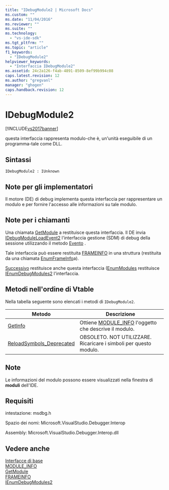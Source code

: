 ```yaml
---
title: "IDebugModule2 | Microsoft Docs"
ms.custom: ""
ms.date: "11/04/2016"
ms.reviewer: ""
ms.suite: ""
ms.technology: 
  - "vs-ide-sdk"
ms.tgt_pltfrm: ""
ms.topic: "article"
f1_keywords: 
  - "IDebugModule2"
helpviewer_keywords: 
  - "Interfaccia IDebugModule2"
ms.assetid: 24c2a126-f4ab-4891-8509-8ef99b994c08
caps.latest.revision: 12
ms.author: "gregvanl"
manager: "ghogen"
caps.handback.revision: 12
---
```

# IDebugModule2
[!INCLUDE[vs2017banner](../../../code-quality/includes/vs2017banner.md)]

questa interfaccia rappresenta modulo\-che è, un'unità eseguibile di un programma\-tale come DLL.  
  
## Sintassi  
  
```  
IDebugModule2 : IUnknown  
```  
  
## Note per gli implementatori  
 Il motore \(DE\) di debug implementa questa interfaccia per rappresentare un modulo e per fornire l'accesso alle informazioni su tale modulo.  
  
## Note per i chiamanti  
 Una chiamata [GetModule](../../../extensibility/debugger/reference/idebugmoduleloadevent2-getmodule.md) a restituisce questa interfaccia.  Il DE invia [IDebugModuleLoadEvent2](../../../extensibility/debugger/reference/idebugmoduleloadevent2.md) l'interfaccia gestione \(SDM\) di debug della sessione utilizzando il metodo [Evento](../../../extensibility/debugger/reference/idebugeventcallback2-event.md) .  
  
 Tale interfaccia può essere restituita [FRAMEINFO](../../../extensibility/debugger/reference/frameinfo.md) in una struttura \(restituita da una chiamata [EnumFrameInfo](../../../extensibility/debugger/reference/idebugthread2-enumframeinfo.md)a\).  
  
 [Successivo](../../../extensibility/debugger/reference/ienumdebugmodules2-next.md) restituisce anche questa interfaccia \([EnumModules](../../../extensibility/debugger/reference/idebugprogram2-enummodules.md) restituisce [IEnumDebugModules2](../../../extensibility/debugger/reference/ienumdebugmodules2.md) l'interfaccia.  
  
## Metodi nell'ordine di Vtable  
 Nella tabella seguente sono elencati i metodi di `IDebugModule2`.  
  
|Metodo|Descrizione|  
|------------|-----------------|  
|[GetInfo](../../../extensibility/debugger/reference/idebugmodule2-getinfo.md)|Ottiene [MODULE\_INFO](../../../extensibility/debugger/reference/module-info.md) l'oggetto che descrive il modulo.|  
|[ReloadSymbols\_Deprecated](../../../extensibility/debugger/reference/idebugmodule2-reloadsymbols-deprecated.md)|OBSOLETO.  NOT UTILIZZARE.  Ricaricare i simboli per questo modulo.|  
  
## Note  
 Le informazioni del modulo possono essere visualizzati nella finestra di **moduli** dell'IDE.  
  
## Requisiti  
 intestazione: msdbg.h  
  
 Spazio dei nomi: Microsoft.VisualStudio.Debugger.Interop  
  
 Assembly: Microsoft.VisualStudio.Debugger.Interop.dll  
  
## Vedere anche  
 [Interfacce di base](../../../extensibility/debugger/reference/core-interfaces.md)   
 [MODULE\_INFO](../../../extensibility/debugger/reference/module-info.md)   
 [GetModule](../../../extensibility/debugger/reference/idebugmoduleloadevent2-getmodule.md)   
 [FRAMEINFO](../../../extensibility/debugger/reference/frameinfo.md)   
 [IEnumDebugModules2](../../../extensibility/debugger/reference/ienumdebugmodules2.md)